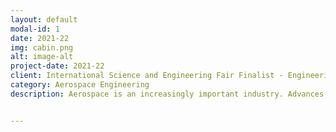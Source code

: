 ```yaml
---
layout: default
modal-id: 1
date: 2021-22
img: cabin.png
alt: image-alt
project-date: 2021-22
client: International Science and Engineering Fair Finalist - Engineering: Statics & Dynamics, Science and Engineering Fair of Houston (SEFH) Engineering Grand Award, SEFH Champion in Aerospace Engineering, SpaceX Special Award, & Houston Museum of Natural Sciences Award
category: Aerospace Engineering
description: Aerospace is an increasingly important industry. Advances in technology, along with new prospects to explore space, expand scientific knowledge, find new resources, and boost the economy, have made many companies and governments increase their presence in the field. With aerospace access heavily dependent on propulsion, efficient and cost-effective alternatives to chemical combustion can revolutionize space travel. Ion thrusters, one such technology, are remarkably more fuel-efficient and can reach very high speeds in the vacuum of space. They function on the principle of bombarding propellant molecules with electrons to ionize the molecules, creating positively charged cations that accelerate towards a negatively charged anode at the aft of a thruster to produce thrust.  This project encompasses the process of constructing, improving, and modeling the performance of an atmosphere-breathing ion thruster. Improvements in the thruster’s power amplification, cylinder material and radius, and other design aspects increased its thrust force to be 1490% of last year’s thruster, indicating a statistically significant improvement (p<0.0005). Additionally, a mathematical model was derived to predict the thruster’s performance in various atmospheric conditions in which thrusters are or will be used, such as Earth’s upper troposphere, Earth’s lower exosphere, and Mars. The thruster serves not only as a proof-of-concept of the significant improvements in efficiency that can be made without unbelievably large amounts of new resources but also of the mathematical processes that can be used to better assess how propulsion systems can facilitate the rapidly-advancing space exploration of today’s age. 


---
```

